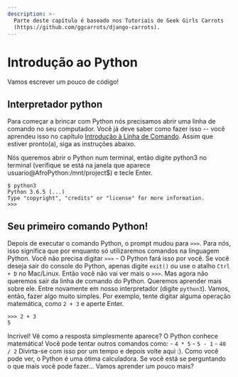 ```yaml
---
description: >-
  Parte deste capítulo é baseado nos Tutoriais de Geek Girls Carrots
  (https://github.com/ggcarrots/django-carrots).
---
```


# Introdução ao Python

Vamos escrever um pouco de código!

## Interpretador python

Para começar a brincar com Python nós precisamos abrir uma linha de comando no seu computador. Você já deve saber como fazer isso -- você aprendeu isso no capítulo [Introdução à Linha de Comando](). Assim que estiver pronto\(a\), siga as instruções abaixo.

Nós queremos abrir o Python num terminal, então digite python3 no terminal \(verifique se está na janela que aparece usuario@AfroPython:/mnt/project$\) e tecle Enter.

```text
$ python3
Python 3.6.5 (...)
Type "copyright", "credits" or "license" for more information.
>>>
```

## Seu primeiro comando Python!

Depois de executar o comando Python, o prompt mudou para `>>>`. Para nós, isso significa que por enquanto só utilizaremos comandos na linguagem Python. Você não precisa digitar `>>>` - O Python fará isso por você. Se você deseja sair do console do Python, apenas digite `exit()` ou use o atalho `Ctrl + D` no Mac/Linux. Então você não vai ver mais o `>>>`. Mas agora não queremos sair da linha de comando do Python. Queremos aprender mais sobre ele. Entre novamente em nosso interpretador \(digite `python3`\). Vamos, então, fazer algo muito simples. Por exemplo, tente digitar alguma operação matemática, como `2 + 3` e aperte Enter.

```text
>>> 2 + 3
5
```

Incrível! Vê como a resposta simplesmente aparece? O Python conhece matemática! Você pode tentar outros comandos como: - `4 * 5` - `5 - 1` - `40 / 2` Divirta-se com isso por um tempo e depois volte aqui :\). Como você pode ver, o Python é uma ótima calculadora. Se você está se perguntando o que mais você pode fazer... Vamos aprender um pouco mais?

